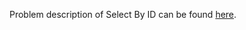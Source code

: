 Problem description of Select By ID can be found
[here](https://www.hackerrank.com/challenges/select-by-id/problem).
